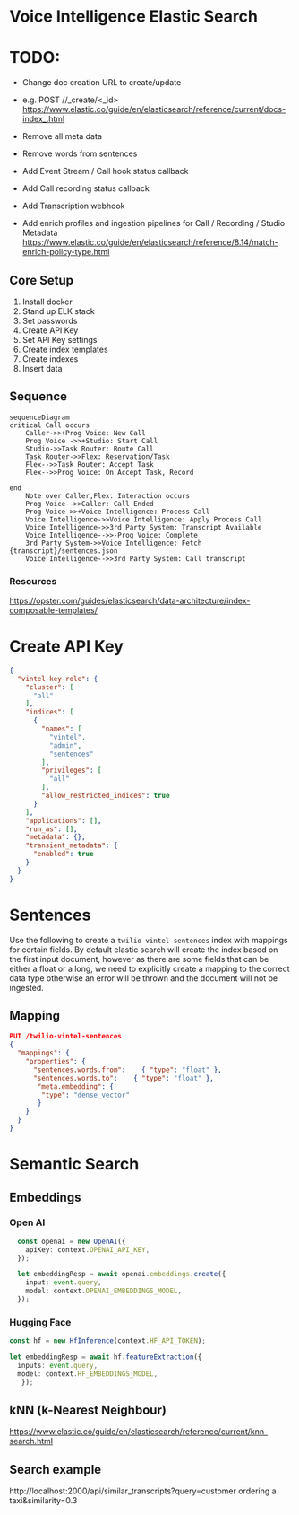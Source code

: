 # Voice Intelligence Elastic Search

# TODO:
- Change doc creation URL to create/update
- e.g. POST /<target>/_create/<_id>
https://www.elastic.co/guide/en/elasticsearch/reference/current/docs-index_.html

- Remove all meta data
- Remove words from sentences

- Add Event Stream / Call hook status callback
- Add Call recording status callback
- Add Transcription webhook

- Add enrich profiles and ingestion pipelines for Call / Recording / Studio Metadata
https://www.elastic.co/guide/en/elasticsearch/reference/8.14/match-enrich-policy-type.html



## Core Setup
1. Install docker
2. Stand up ELK stack
3. Set passwords
4. Create API Key
5. Set API Key settings
6. Create index templates
7. Create indexes
8. Insert data

## Sequence
```
sequenceDiagram
critical Call occurs
    Caller->>+Prog Voice: New Call
    Prog Voice ->>+Studio: Start Call
    Studio->>Task Router: Route Call
    Task Router->>Flex: Reservation/Task
    Flex-->>Task Router: Accept Task
    Flex-->>Prog Voice: On Accept Task, Record
    
end
    Note over Caller,Flex: Interaction occurs
    Prog Voice-->>Caller: Call Ended
    Prog Voice->>+Voice Intelligence: Process Call
    Voice Intelligence->>Voice Intelligence: Apply Process Call
    Voice Intelligence->>3rd Party System: Transcript Available
    Voice Intelligence-->>-Prog Voice: Complete
    3rd Party System->>Voice Intelligence: Fetch {transcript}/sentences.json
    Voice Intelligence-->>3rd Party System: Call transcript
```


### Resources
https://opster.com/guides/elasticsearch/data-architecture/index-composable-templates/


# Create API Key

```json
{
  "vintel-key-role": {
    "cluster": [
      "all"
    ],
    "indices": [
      {
        "names": [
          "vintel",
          "admin",
          "sentences"
        ],
        "privileges": [
          "all"
        ],
        "allow_restricted_indices": true
      }
    ],
    "applications": [],
    "run_as": [],
    "metadata": {},
    "transient_metadata": {
      "enabled": true
    }
  }
}
```

# Sentences
Use the following to create a `twilio-vintel-sentences` index with mappings for certain fields. By default elastic search will create the index based on the first input document, however as there are some fields that can be either a float or a long, we need to explicitly create a mapping to the correct data type otherwise an error will be thrown and the document will not be ingested.

## Mapping

```json
PUT /twilio-vintel-sentences
{
  "mappings": {
    "properties": {
      "sentences.words.from":    { "type": "float" },
      "sentences.words.to":    { "type": "float" },
       "meta.embedding": {
        "type": "dense_vector"
       }
    }
  }
}
```

# Semantic Search

## Embeddings

### Open AI

```ts
  const openai = new OpenAI({
    apiKey: context.OPENAI_API_KEY,
  });

  let embeddingResp = await openai.embeddings.create({
    input: event.query,
    model: context.OPENAI_EMBEDDINGS_MODEL,
  });
  ```

### Hugging Face

```ts
const hf = new HfInference(context.HF_API_TOKEN);

let embeddingResp = await hf.featureExtraction({
  inputs: event.query,
  model: context.HF_EMBEDDINGS_MODEL,
   });
```

## kNN (k-Nearest Neighbour)

https://www.elastic.co/guide/en/elasticsearch/reference/current/knn-search.html


## Search example

http://localhost:2000/api/similar_transcripts?query=customer ordering a taxi&similarity=0.3

